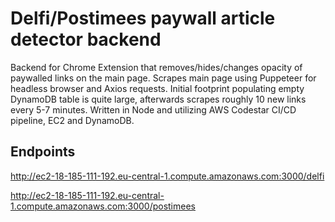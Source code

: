 # Delfi/Postimees paywall article detector backend

Backend for Chrome Extension that removes/hides/changes opacity of paywalled links on the main page. Scrapes main page using
Puppeteer for headless browser and Axios requests. Initial footprint populating empty DynamoDB table is quite large, afterwards
scrapes roughly 10 new links every 5-7 minutes. Written in Node and utilizing AWS Codestar CI/CD pipeline, EC2 and DynamoDB.

## Endpoints

http://ec2-18-185-111-192.eu-central-1.compute.amazonaws.com:3000/delfi

http://ec2-18-185-111-192.eu-central-1.compute.amazonaws.com:3000/postimees
